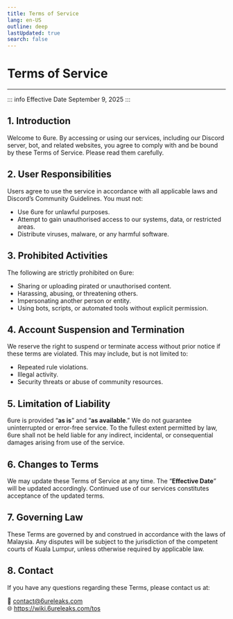 ```yaml
---
title: Terms of Service
lang: en-US
outline: deep
lastUpdated: true
search: false
---
```

# Terms of Service
---
::: info Effective Date
September 9, 2025
:::

## 1. Introduction  
Welcome to 6ure. By accessing or using our services, including our Discord server, bot, and related websites, you agree to comply with and be bound by these Terms of Service. Please read them carefully.  

## 2. User Responsibilities  
Users agree to use the service in accordance with all applicable laws and Discord’s Community Guidelines. You must not:  
- Use 6ure for unlawful purposes.  
- Attempt to gain unauthorised access to our systems, data, or restricted areas.  
- Distribute viruses, malware, or any harmful software.  
## 3. Prohibited Activities  
The following are strictly prohibited on 6ure:  
- Sharing or uploading pirated or unauthorised content.  
- Harassing, abusing, or threatening others.  
- Impersonating another person or entity.  
- Using bots, scripts, or automated tools without explicit permission.  
## 4. Account Suspension and Termination  
We reserve the right to suspend or terminate access without prior notice if these terms are violated. This may include, but is not limited to:  
- Repeated rule violations.  
- Illegal activity.  
- Security threats or abuse of community resources.  
## 5. Limitation of Liability  
6ure is provided “**as is**” and “**as available**.” We do not guarantee uninterrupted or error-free service. To the fullest extent permitted by law, 6ure shall not be held liable for any indirect, incidental, or consequential damages arising from use of the service.  
## 6. Changes to Terms  
We may update these Terms of Service at any time. The “**Effective Date**” will be updated accordingly. Continued use of our services constitutes acceptance of the updated terms.  
## 7. Governing Law  
These Terms are governed by and construed in accordance with the laws of Malaysia. Any disputes will be subject to the jurisdiction of the competent courts of Kuala Lumpur, unless otherwise required by applicable law.  
## 8. Contact  
If you have any questions regarding these Terms, please contact us at:  

📧 contact@6ureleaks.com  
🌐 https://wiki.6ureleaks.com/tos  

